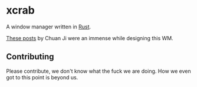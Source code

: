 # xcrab

A window manager written in [Rust](https://rust-lang.org).

[These posts](https://jichu4n.com/tag/window-manager/) by Chuan Ji were an immense while designing this WM.

## Contributing

Please contribute, we don't know what the fuck we are doing. How we even got to this point is beyond us.